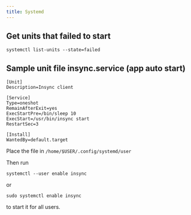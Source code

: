 ```yaml
---
title: Systemd
---
```


## Get units that failed to start

```
systemctl list-units --state=failed
```

## Sample unit file insync.service (app auto start)

```
[Unit]
Description=Insync client

[Service]
Type=oneshot
RemainAfterExit=yes
ExecStartPre=/bin/sleep 10
ExecStart=/usr/bin/insync start
RestartSec=3

[Install]
WantedBy=default.target
```

Place the file in `/home/$USER/.config/systemd/user`

Then run

```
systemctl --user enable insync
```

or

```
sudo systemctl enable insync
```

to start it for all users.
